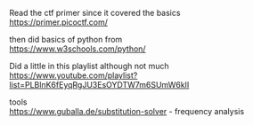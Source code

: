 Read the ctf primer since it covered the basics      
https://primer.picoctf.com/   

then did basics of python from    
https://www.w3schools.com/python/   

Did a little in this playlist although not much   
https://www.youtube.com/playlist?list=PLBlnK6fEyqRgJU3EsOYDTW7m6SUmW6kII     

tools   
https://www.guballa.de/substitution-solver - frequency analysis    

